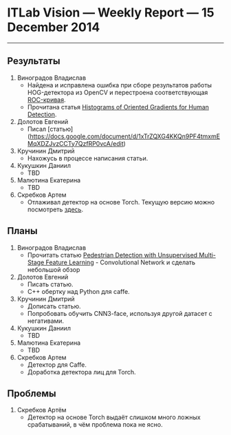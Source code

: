 # ITLab Vision — Weekly Report — 15 December 2014

----------------

## Результаты

  1. Виноградов Владислав
     - Найдена и исправлена ошибка при сборе результатов работы HOG-детектора
     из OpenCV и перестроена соответствующая [ROC-кривая](https://raw.githubusercontent.com/ITLab-Vision/obj-detect-classifiers/master/results/roc-plots/caltect_vs_hog_opencv_plots.png).
     - Прочитана статья [Histograms of Oriented Gradients for Human Detection](http://lear.inrialpes.fr/people/triggs/pubs/Dalal-cvpr05.pdf).
  1. Долотов Евгений
     - Писал [статью] (https://docs.google.com/document/d/1xTrZQXG4KKQn9PF4tmxmEMqXDZJvzCCTy7QzfRP0vcA/edit)
  1. Кручинин Дмитрий
     - Нахожусь в процессе написания статьи.
  1. Кукушкин Даниил
     - TBD
  1. Малютина Екатерина
     - TBD
  1. Скребков Артем
     - Отлаживал детектор на основе Torch. Текущую версию можно посмотреть [здесь][face-det-repo].

[face-det-repo]: https://github.com/stragger/itlab-vision-faces-detection

## Планы

  1. Виноградов Владислав
     - Прочитать статью [Pedestrian Detection with Unsupervised Multi-Stage Feature Learning](http://cs.nyu.edu/~sermanet/papers/sermanet-cvpr-13.pdf) - Convolutional Network и сделать небольшой обзор
  1. Долотов Евгений
     - Писать статью.
     - C++ обертку над Python для caffe.
  1. Кручинин Дмитрий
     - Дописать статью.
     - Попробовать обучить CNN3-face, используя другой датасет с негативами.
  1. Кукушкин Даниил
     - TBD
  1. Малютина Екатерина
     - TBD
  1. Скребков Артем
     - Детектор для Caffe.
     - Доработка детектора лиц для Torch.

## Проблемы

  1. Скребков Артём
     - Детектор на основе Torch выдаёт слишком много ложных срабатываний, в чём проблема пока не ясно.